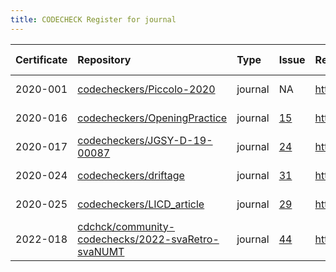 ```yaml
---
title: CODECHECK Register for journal
---
```



|Certificate |Repository                                        |Type    |Issue |Report                                 |Check date |
|:-------|:--------------------------------|:------------------|:---|:--------------------------|:----------|
|2020-001    |[codecheckers/Piccolo-2020](https://github.com/codecheckers/Piccolo-2020)|journal |NA    |http://doi.org/10.5281/zenodo.3674056  |2019-02-14 |
|2020-016    |[codecheckers/OpeningPractice](https://github.com/codecheckers/OpeningPractice)|journal |[15](https://github.com/codecheckers/register/issues/15)|https://doi.org/10.5281/zenodo.3981253 |2020-06-02 |
|2020-017    |[codecheckers/JGSY-D-19-00087](https://github.com/codecheckers/JGSY-D-19-00087)|journal |[24](https://github.com/codecheckers/register/issues/24)|https://doi.org/10.5281/zenodo.4003848 |2020-08-27 |
|2020-024    |[codecheckers/driftage](https://github.com/codecheckers/driftage)|journal |[31](https://github.com/codecheckers/register/issues/31)|https://doi.org/10.5281/zenodo.4964880 |2020-12-07 |
|2020-025    |[codecheckers/LICD_article](https://github.com/codecheckers/LICD_article)|journal |[29](https://github.com/codecheckers/register/issues/29)|https://doi.org/10.5281/zenodo.4279275 |2020-11-19 |
|2022-018    |[cdchck/community-codechecks/2022-svaRetro-svaNUMT](https://gitlab.com/cdchck/community-codechecks/2022-svaRetro-svaNUMT)|journal |[44](https://github.com/codecheckers/register/issues/44)|https://doi.org/10.5281/zenodo.7084333 |2022-09-27 |
